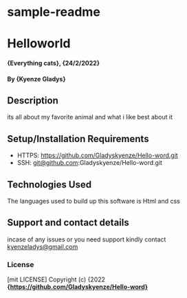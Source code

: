 # sample-readme
# Helloworld

#### {Everything cats}, {24/2/2022}
#### By **{Kyenze Gladys}**
## Description
its all about my favorite animal and what i like best about it

## Setup/Installation Requirements
* HTTPS: https://github.com/Gladyskyenze/Hello-word.git
* SSH: git@github.com:Gladyskyenze/Hello-word.git



## Technologies Used
The languages used to build up this software is Html  and css


## Support and contact details
incase of any issues or you need support kindly contact kyenzeladys@gmail.com


### License
[mit LICENSE]
Copyright (c) {2022 **{https://github.com/Gladyskyenze/Hello-word}**